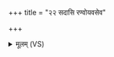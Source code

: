 +++
title = "२२ सदासि रण्वोयवसेव"

+++
<details><summary>मूलम् (VS)</summary>

सदा॑सि र॒ण्वोयव॑सेव॒ पुष्य॑ते॒ होत्रा॑भिरग्ने॒ मनु॑षः स्वध्व॒रः। विप्र॑स्य वा॒ यच्छ॑शमा॒नउ॒क्थ्यो॒३॒॑ वाजं॑ सस॒वाँ उ॑प॒यासि॒ भूरि॑भिः ॥
</details>